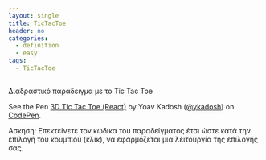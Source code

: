 ```yaml
---
layout: single
title: TicTacToe
header: no
categories:
  - definition
  - easy
tags:
  - TicTacToe
---
```


Διαδραστικό παράδειγμα με το Tic Tac Toe
<p data-height="265" data-theme-id="0" data-slug-hash="mGMLXO" data-default-tab="result" data-user="ykadosh" data-pen-title="3D Tic Tac Toe (React)" class="codepen">See the Pen <a href="https://codepen.io/ykadosh/pen/mGMLXO/">3D Tic Tac Toe (React)</a> by Yoav Kadosh (<a href="https://codepen.io/ykadosh">@ykadosh</a>) on <a href="https://codepen.io">CodePen</a>.</p>
<script async src="https://static.codepen.io/assets/embed/ei.js"> </script>

Ασκηση: Επεκτείνετε τον κώδικα του παραδείγματος έτσι ώστε κατά την επιλογή του κουμπιού (κλικ), να εφαρμόζεται μια λειτουργία της επιλογής σας.
